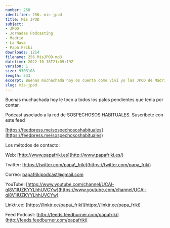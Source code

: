 ```yaml
---
number: 258
identifier: 256.-mis-jpod
title: Mis JPOD
subject:
- JPOD
- Jornadas Podcasting
- Madrid
- La Nave
- Papá Friki
downloads: 1214
filename: 256.MisJPOD.mp3
datetime: 2022-10-18T21:09:19Z
version: 1
size: 9703108
length: 533
excerpt: Buenas muchachada hoy os cuento como viví yo las JPOD de Madrid
slug: mis-jpod
---
```

Buenas muchachada hoy le toco a todos los palos pendientes que tenia por contar.

Podcast asociado a la red de SOSPECHOSOS HABITUALES. Suscríbete con este feed

[https://feedpress.me/sospechososhabituales](https://feedpress.me/sospechososhabituales)

Los métodos de contacto:

Web: [http://www.papafriki.es](http://www.papafriki.es/)

Twitter: [https://twitter.com/papa\_friki](https://twitter.com/papa_friki)

Correo: [papafrikipodcast@gmail.com](https://archive.org/details/papafrikipodast@gmail.com)

YouTube: [https://www.youtube.com/channel/UCAl-ql8V1IUZKYYLhhUVCYw](https://www.youtube.com/channel/UCAl-ql8V1IUZKYYLhhUVCYw)

Linktr.ee: [https://linktr.ee/papa\_friki](https://linktr.ee/papa_friki)

Feed Podcast: [http://feeds.feedburner.com/papafriki](http://feeds.feedburner.com/papafriki)